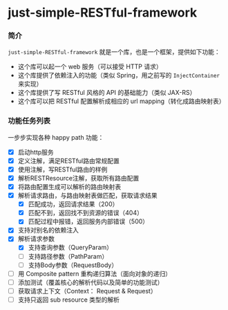 # just-simple-RESTful-framework

### 简介

`just-simple-RESTful-framework` 就是一个库，也是一个框架，提供如下功能：

- 这个库可以起一个 web 服务（可以接受 HTTP 请求）
- 这个库提供了依赖注入的功能（类似 Spring，用之前写的 `InjectContainer` 来实现）
- 这个库提供了写 RESTful 风格的 API 的基础能力（类似 JAX-RS）
- 这个库可以把 RESTful 配置解析成相应的 url mapping（转化成路由映射表）

### 功能任务列表

一步步实现各种 happy path 功能：

- [x] 启动http服务
- [x] 定义注解，满足RESTful路由常规配置
- [x] 使用注解，写RESTful路由的样例
- [x] 解析RESTResource注解，获取所有路由配置
- [x] 将路由配置生成可以解析的路由映射表
- [x] 解析请求路由，与路由映射表做匹配，获取请求结果
    - [x] 匹配成功，返回请求结果（200）
    - [x] 匹配不到，返回找不到资源的错误（404）
    - [x] 匹配过程中报错，返回服务内部错误（500）
- [x] 支持对别名的依赖注入
- [x] 解析请求参数
  - [x] 支持查询参数（QueryParam）
  - [ ] 支持路径参数（PathParam）
  - [ ] 支持Body参数（RequestBody）
- [ ] 用 Composite pattern 重构递归算法（面向对象的递归）
- [ ] 添加测试（覆盖核心的解析代码以及简单的功能测试）
- [ ] 获取请求上下文（Context： Request & Request）
- [ ] 支持只返回 sub resource 类型的解析
